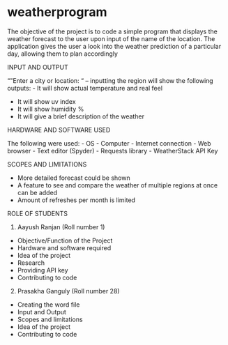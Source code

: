 # weatherprogram
The objective of the project is to code a simple program that displays the weather forecast to the user upon input of the name of the location.
The application gives the user a look into the weather prediction of a particular day, allowing them to plan accordingly

INPUT AND OUTPUT

“"Enter a city or location:  “ – inputting the region will show the following outputs:
	-	It will show actual temperature and real feel
  - It will show  uv index
  - It will show humidity %
  - It will give a brief description of the weather
  

HARDWARE AND SOFTWARE USED

The following were used:
	-	OS
	-	Computer
	-	Internet connection
	-	Web browser
	-	Text editor (Spyder)
	-	Requests library
	-	WeatherStack API Key
 
SCOPES AND LIMITATIONS

  - More detailed forecast could be shown
 - A feature to see and compare the weather of multiple regions at once can be added
  - Amount of refreshes per month is limited

ROLE OF STUDENTS

1.  Aayush Ranjan (Roll number 1)
- Objective/Function of the Project
- Hardware and software required
- Idea of the project 
- Research
- Providing API key
- Contributing to code
  
2. Prasakha Ganguly (Roll number 28)
- Creating the word file
- Input and Output
- Scopes and limitations 
- Idea of the project
- Contributing to code 
